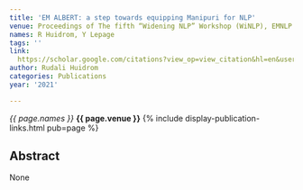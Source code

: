 ```yaml
---
title: 'EM ALBERT: a step towards equipping Manipuri for NLP'
venue: Proceedings of The fifth “Widening NLP” Workshop (WiNLP), EMNLP 2021, 2021
names: R Huidrom, Y Lepage
tags: ''
link: 
  https://scholar.google.com/citations?view_op=view_citation&hl=en&user=mQuoBfsAAAAJ&pagesize=100&sortby=pubdate&citation_for_view=mQuoBfsAAAAJ:2osOgNQ5qMEC
author: Rudali Huidrom
categories: Publications
year: '2021'

---
```


*{{ page.names }}*
**{{ page.venue }}**
{% include display-publication-links.html pub=page %}
## Abstract

None